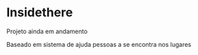 # Insidethere

Projeto ainda em andamento

Baseado em sistema de ajuda pessoas a se encontra nos lugares 
